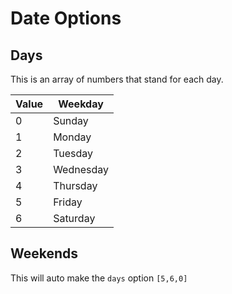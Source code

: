 # Date Options

## Days
This is an array of numbers that stand for each day.

|Value|Weekday|
|---|-----------|
| 0 | Sunday    |
| 1 | Monday    |
| 2 | Tuesday   |
| 3 | Wednesday |
| 4 | Thursday  |
| 5 | Friday    |
| 6 | Saturday  |

## Weekends
This will auto make the `days` option `[5,6,0]`
